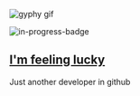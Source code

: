 ![gyphy gif](https://media1.giphy.com/media/xT9IgIqZoHFe8pI772/giphy.gif?cid=bfae73229729e0ca97d2687bb1ed6c3d316a3a5425d5bd10&rid=giphy.gif&ct=g)

![in-progress-badge](https://img.shields.io/badge/IN-PROGRESS-brightgreen)

## [I'm feeling lucky](https://fct5mvs0s5.execute-api.us-east-2.amazonaws.com)

Just another developer in github
